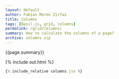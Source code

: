 ```yaml
---
layout: default
author: Fabian Morón Zirfas
title: Columns
tags: [Basil.js, grid, columns]
permalink: /grid/columns/
summary: How to calculate the columns of a page?
archive: columns.zip
---
```


{{page.summary}}


<!-- more -->

{% include out.html %}

```js
{% include_relative columns.jsx %}
```



